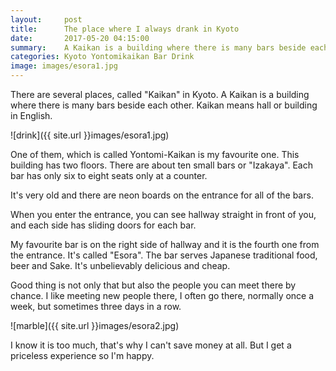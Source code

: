 ```yaml
---
layout:     post
title:      The place where I always drank in Kyoto
date:       2017-05-20 04:15:00
summary:    A Kaikan is a building where there is many bars beside each other in Kyoto.
categories: Kyoto Yontomikaikan Bar Drink
image: images/esora1.jpg
---
```


There are several places, called "Kaikan" in Kyoto. A Kaikan is a building where there is many bars beside each other. Kaikan means hall or building in English.


![drink]({{ site.url }}images/esora1.jpg)


One of them, which is called Yontomi-Kaikan is my favourite one. This building has two floors. There are about ten small bars or "Izakaya". Each bar has only six to eight seats only at a counter.

It's very old and there are neon boards on the entrance for all of the bars.

When you enter the entrance, you can see hallway straight in front of you, and each side has sliding doors for each bar.

My favourite bar is on the right side of hallway and it is the fourth one from the entrance. It's called "Esora". The bar serves Japanese traditional food, beer and Sake. It's unbelievably delicious and cheap.

Good thing is not only that but also the people you can meet there by chance.
I like meeting new people there, I often go there, normally once a week, but sometimes three days in a row.


![marble]({{ site.url }}images/esora2.jpg)


I know it is too much, that's why I can't save money at all.
But I get a priceless experience so I'm happy.
